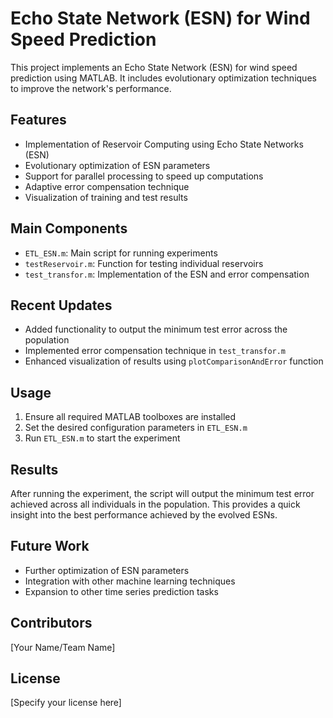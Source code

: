 # Echo State Network (ESN) for Wind Speed Prediction

This project implements an Echo State Network (ESN) for wind speed prediction using MATLAB. It includes evolutionary optimization techniques to improve the network's performance.

## Features

- Implementation of Reservoir Computing using Echo State Networks (ESN)
- Evolutionary optimization of ESN parameters
- Support for parallel processing to speed up computations
- Adaptive error compensation technique
- Visualization of training and test results

## Main Components

- `ETL_ESN.m`: Main script for running experiments
- `testReservoir.m`: Function for testing individual reservoirs
- `test_transfor.m`: Implementation of the ESN and error compensation

## Recent Updates

- Added functionality to output the minimum test error across the population
- Implemented error compensation technique in `test_transfor.m`
- Enhanced visualization of results using `plotComparisonAndError` function

## Usage

1. Ensure all required MATLAB toolboxes are installed
2. Set the desired configuration parameters in `ETL_ESN.m`
3. Run `ETL_ESN.m` to start the experiment

## Results

After running the experiment, the script will output the minimum test error achieved across all individuals in the population. This provides a quick insight into the best performance achieved by the evolved ESNs.

## Future Work

- Further optimization of ESN parameters
- Integration with other machine learning techniques
- Expansion to other time series prediction tasks

## Contributors

[Your Name/Team Name]

## License

[Specify your license here]
